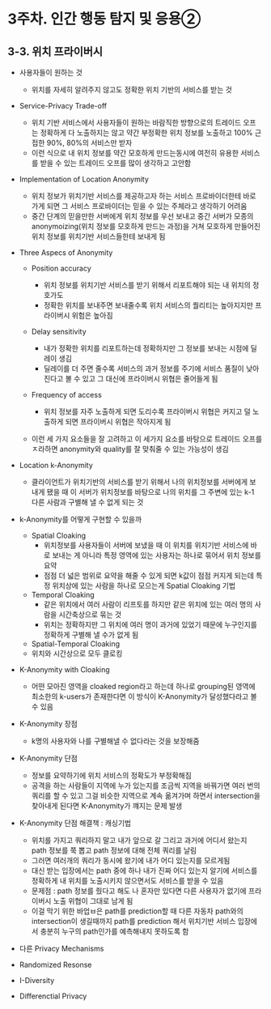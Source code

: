 # 3주차. 인간 행동 탐지 및 응용➁

## 3-3. 위치 프라이버시

- 사용자들이 원하는 것
  - 위치를 자세히 알려주지 않고도 정확한 위치 기반의 서비스를 받는 것
- Service-Privacy Trade-off
  - 위치 기반 서비스에서 사용자들이 원하는 바람직한 방향으로의 트레이드 오프는 정확하게 다 노출하지는 않고 약간 부정확한 위치 정보를 노출하고 100% 근접한 90%, 80%의 서비스만 받자
  - 이런 식으로 내 위치 정보를 약간 모호하게 만드는동시에 여전히 유용한 서비스를 받을 수 있는 트레이드 오프를 많이 생각하고 고안함

- Implementation of Location Anonymity

  - 위치 정보가 위치기반 서비스를 제공하고자 하는 서비스 프로바이더한테 바로 가게 되면 그 서비스 프로바이더는 믿을 수 있는 주체라고 생각하기 어려움
  - 중간 단계의 믿을만한 서버에게 위치 정보를 우선 보내고 중간 서버가 모종의 anonymoizing(위치 정보를 모호하게 만드는 과정)을 거쳐 모호하게 만들어진 위치 정보를 위치기반 서비스들한테 보내게 됨

- Three Aspecs of Anonymity

  - Position accuracy
    - 위치 정보를 위치기반 서비스를 받기 위해서 리포트해야 되는 내 위치의 정호가도
    - 정확한 위치를 보내주면 보내줄수록 위치 서비스의 퀄리티는 높아지지만 프라이버시 위험은 높아짐

  - Delay sensitivity
    - 내가 정확한 위치를 리포트하는데 정확하지만 그 정보를 보내는 시점에 딜레이 생김
    - 딜레이를 더 주면 줄수록 서비스의 과거 정보를 주기에 서비스 품질이 낮아진다고 볼 수 있고 그 대신에 프라이버시 위협은 줄어들게 됨
  - Frequency of access
    - 위치 정보를 자주 노출하게 되면 도리수록 프라이버시 위협은 커지고 덜 노출하게 되면 프라이버시 위협은 작아지게 됨
  - 이런 세 가지 요소들을 잘 고려하고 이 세가지 요소를 바탕으로 트레이드 오프를 ㅈ라하면 anonymity와 quality를 잘 맞춰줄 수 있는 가능성이 생김

- Location k-Anonymity

  - 클라이언트가 위치기반의 서비스를 받기 위해서 나의 위치정보를 서버에게 보내게 됐을 때 이 서버가 위치정보를 바탕으로 나의 위치를 그 주변에 있는 k-1 다른 사람과 구별해 낼 수 없게 되는 것

- k-Anonymity를 어떻게 구현할 수 있을까

  - Spatial Cloaking
    - 위치정보를 사용자들이 서버에 보냈을 때 이 위치를 위치기반 서비스에 바로 보내는 게 아니라 특정 영역에 있는 사용자는 하나로 묶어서 위치 정보를 요약
    - 점점 더 넓은 범위로 요약을 해줄 수 있게 되면 k값이 점점 커지게 되는데 특정 위치상에 있는 사람을 하나로 모으는게 Spatial Cloaking  기법
  - Temporal Cloaking
    - 같은 위치에서 여러 사람이 리프토를 하지만 같은 위치에 있는 여러 명의 사람을 시간축상으로 묶는 것
    - 위치는 정확하지만 그 위치에 여러 명이 과거에 있었기 때문에 누구인지를 정확하게 구별해 낼 수가 없게 됨
  -  Spatial-Temporal Cloaking
    - 위치와 시간상으로 모두 클로킹

- K-Anonymity with Cloaking

  - 어떤 모아진 영역을 cloaked region라고 하는데 하나로 grouping된 영역에 최소한의 k-users가 존재한다면 이 방식이 K-Anonymity가 달성했다라고 볼 수 있음

- K-Anonymity 장점

  - k명의 사용자와 나를 구별해낼 수 없다라는 것을 보장해줌

- K-Anonymity 단점

  - 정보를 요약하기에 위치 서비스의 정확도가 부정확해짐
  - 공격을 하는 사람들이 지역에 누가 있는지를 조금씩 지역을 바꿔가면 여러 번의 쿼리를 할 수 있고 그걸 비슷한 지역으로 계속 옮겨가며 하면서 intersection을 찾아내게 된다면 K-Anonymity가 꺠지는 문제 발생

- K-Anonymity 단점 해결책 : 캐싱기법

  - 위치를 가지고 쿼리하지 말고 내가 앞으로 갈 그리고 과거에 어디서 왔는지 path 정보를 쭉 뽑고 path 정보에 대해 전체 쿼리를 날림
  - 그러면 여러개의 쿼리가 동시에 왔기에 내가 어디 있는지를 모르게됨
  - 대신 받는 입장에서는 path 중에 하나 내가 진짜 어디 있는지 알기에 서비스를 정확하게 내 위치를 노출시키지 않으면서도 서비스를 받을 수 있음
  - 문제점 : path 정보를 줬다고 해도 나 혼자만 있다면 다른 사용자가 없기에 프라이버시 노출 위협이 그대로 남게 됨
  - 이걸 막기 위한 바업ㅂ은 path를 prediction할 때 다른 자동차 path와의 intersection이 생길때까지 path를 prediction 해서 위치기반 서비스 입장에서 충분히 누구의 path인가를 예측해내지 못하도록 함

-  다른 Privacy Mechanisms
  - Randomized Resonse
  - I-Diversity
  - Differenctial Privacy